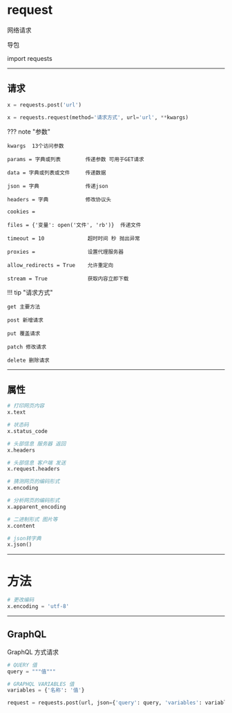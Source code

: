 # request

网络请求

导包

import requests

---
## 请求 

```python
x = requests.post('url')

x = requests.request(method='请求方式', url='url', **kwargs)

```
??? note "参数"

    kwargs  13个访问参数

    params = 字典或列表        传递参数 可用于GET请求

    data = 字典或列表或文件     传递数据

    json = 字典               传递json

    headers = 字典            修改协议头

    cookies =

    files = {'变量': open('文件', 'rb')}  传递文件

    timeout = 10              超时时间 秒 抛出异常

    proxies =                 设置代理服务器

    allow_redirects = True    允许重定向

    stream = True             获取内容立即下载

!!! tip "请求方式"

    get 主要方法   

    post 新增请求    

    put 覆盖请求   

    patch 修改请求 

    delete 删除请求

---

## 属性

```python
# 打印网页内容
x.text

# 状态码
x.status_code

# 头部信息 服务器 返回
x.headers

# 头部信息 客户端 发送
x.request.headers

# 猜测网页的编码形式
x.encoding

# 分析网页的编码形式
x.apparent_encoding

# 二进制形式 图片等
x.content

# json转字典
x.json()
```

---

# 方法

```python
# 更改编码
x.encoding = 'utf-8'
```

---

## GraphQL

GraphQL 方式请求

```python
# QUERY 值
query = """值"""

# GRAPHQL VARIABLES 值
variables = {'名称': '值'}

request = requests.post(url, json={'query': query, 'variables': variables})
```

